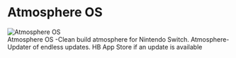 # Atmosphere OS

<img src="https://raw.githubusercontent.com/Atmosphere-NX/Atmosphere-Splashes/master/non_running/NicknameGoesHere_0.png" alt="Atmosphere OS" />
    </a>
    <br />     Atmosphere OS -Clean build atmosphere for Nintendo Switch. Atmosphere-Updater of endless updates. HB App Store if an update is available <br /><br />
